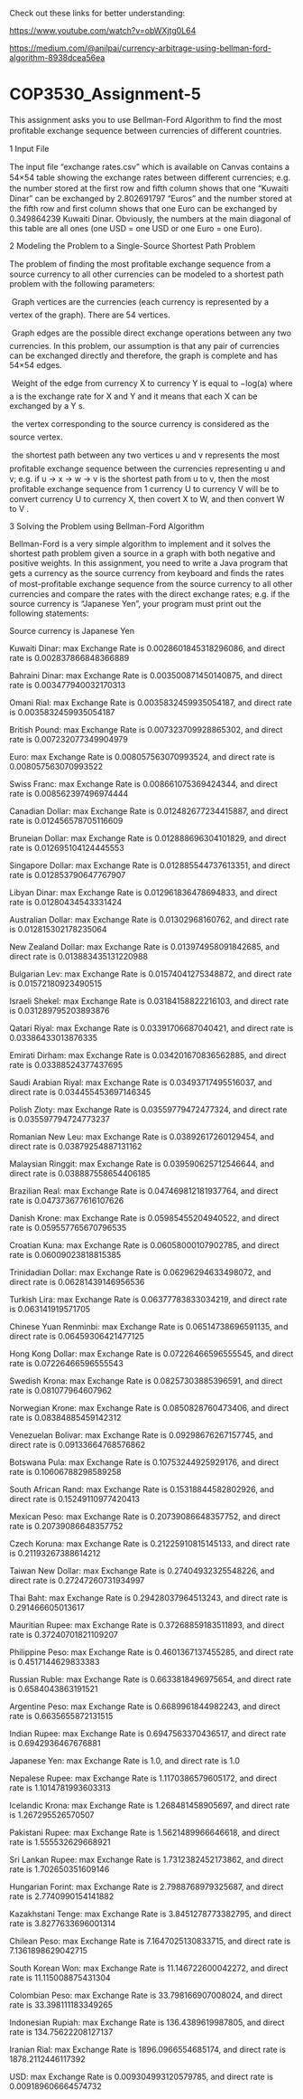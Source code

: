 Check out these links for better understanding:

https://www.youtube.com/watch?v=obWXjtg0L64

https://medium.com/@anilpai/currency-arbitrage-using-bellman-ford-algorithm-8938dcea56ea


# COP3530_Assignment-5
This assignment asks you to use Bellman-Ford Algorithm to ﬁnd the most proﬁtable exchange sequence between currencies of diﬀerent countries.

1 Input File 

The input ﬁle “exchange rates.csv” which is available on Canvas contains a 54×54 table showing the exchange rates between diﬀerent currencies; e.g. the number stored at the ﬁrst row and ﬁfth column shows that one “Kuwaiti Dinar” can be exchanged by 2.802691797 “Euros” and the number stored at the ﬁfth row and ﬁrst column shows that one Euro can be exchanged by 0.349864239 Kuwaiti Dinar. Obviously, the numbers at the main diagonal of this table are all ones (one USD = one USD or one Euro = one Euro).

2 Modeling the Problem to a Single-Source Shortest Path Problem

The problem of ﬁnding the most proﬁtable exchange sequence from a source currency to all other currencies can be modeled to a shortest path problem with the following parameters:

 Graph vertices are the currencies (each currency is represented by a vertex of the graph). There are 54 vertices.

 Graph edges are the possible direct exchange operations between any two currencies. In this problem, our assumption is that any pair of currencies can be exchanged directly and therefore, the graph is complete and has 54×54 edges. 

 Weight of the edge from currency X to currency Y is equal to −log(a) where a is the exchange rate for X and Y and it means that each X can be exchanged by a Y s.

 the vertex corresponding to the source currency is considered as the source vertex.

 the shortest path between any two vertices u and v represents the most proﬁtable exchange sequence between the currencies representing u and v; e.g. if u → x → w → v is the shortest path from u to v, then the most proﬁtable exchange sequence from 1 currency U to currency V will be to convert currency U to currency X, then covert X to W, and then convert W to V .

3 Solving the Problem using Bellman-Ford Algorithm

Bellman-Ford is a very simple algorithm to implement and it solves the shortest path problem given a source in a graph with both negative and positive weights. In this assignment, you need to write a Java program that gets a currency as the source currency from keyboard and ﬁnds the rates of most-proﬁtable exchange sequence from the source currency to all other currencies and compare the rates with the direct exchange rates; e.g. if the source currency is “Japanese Yen”, your program must print out the following statements: 

Source currency is Japanese Yen

Kuwaiti Dinar: max Exchange Rate is 0.0028601845318296086, and direct rate is 0.002837866848366889 

Bahraini Dinar: max Exchange Rate is 0.003500871450140875, and direct rate is 0.003477940032170313 

Omani Rial: max Exchange Rate is 0.0035832459935054187, and direct rate is 0.0035832459935054187 

British Pound: max Exchange Rate is 0.007323709928865302, and direct rate is 0.007232077349904979 

Euro: max Exchange Rate is 0.008057563070993524, and direct rate is 0.008057563070993522 

Swiss Franc: max Exchange Rate is 0.008661075369424344, and direct rate is 0.008562397496974444 

Canadian Dollar: max Exchange Rate is 0.012482677234415887, and direct rate is 0.012456578705116609 

Bruneian Dollar: max Exchange Rate is 0.012888696304101829, and direct rate is 0.012695104124445553 

Singapore Dollar: max Exchange Rate is 0.012885544737613351, and direct rate is 0.012853790647767907 

Libyan Dinar: max Exchange Rate is 0.012961836478694833, and direct rate is 0.01280434543331424 

Australian Dollar: max Exchange Rate is 0.01302968160762, and direct rate is 0.012815302178235064 

New Zealand Dollar: max Exchange Rate is 0.013974958091842685, and direct rate is 0.013883435131220988 

Bulgarian Lev: max Exchange Rate is 0.01574041275348872, and direct rate is 0.01572180923490515 

Israeli Shekel: max Exchange Rate is 0.03184158822216103, and direct rate is 0.031289795203893876 

Qatari Riyal: max Exchange Rate is 0.03391706687040421, and direct rate is 0.03386433013876335 

Emirati Dirham: max Exchange Rate is 0.034201670836562885, and direct rate is 0.03388524377437695 

Saudi Arabian Riyal: max Exchange Rate is 0.03493717495516037, and direct rate is 0.034455453697146345 

Polish Zloty: max Exchange Rate is 0.03559779472477324, and direct rate is 0.035597794724773237 

Romanian New Leu: max Exchange Rate is 0.03892617260129454, and direct rate is 0.03879254887131162 

Malaysian Ringgit: max Exchange Rate is 0.039590625712546644, and direct rate is 0.038887558654406185 

Brazilian Real: max Exchange Rate is 0.047469812181937764, and direct rate is 0.047373677616107626 

Danish Krone: max Exchange Rate is 0.05985455204940522, and direct rate is 0.059557765670796535 

Croatian Kuna: max Exchange Rate is 0.06058000107902785, and direct rate is 0.06009023818815385 

Trinidadian Dollar: max Exchange Rate is 0.06296294633498072, and direct rate is 0.06281439146956536 

Turkish Lira: max Exchange Rate is 0.06377783833034219, and direct rate is 0.063141919571705 

Chinese Yuan Renminbi: max Exchange Rate is 0.06514738696591135, and direct rate is 0.06459306421477125 

Hong Kong Dollar: max Exchange Rate is 0.07226466596555545, and direct rate is 0.07226466596555543 

Swedish Krona: max Exchange Rate is 0.08257303885396591, and direct rate is 0.081077964607962 

Norwegian Krone: max Exchange Rate is 0.0850828760473406, and direct rate is 0.08384885459142312 

Venezuelan Bolivar: max Exchange Rate is 0.09298676267157745, and direct rate is 0.09133664768576862

Botswana Pula: max Exchange Rate is 0.10753244925929176, and direct rate is 0.10606788298589258 

South African Rand: max Exchange Rate is 0.15318844582802926, and direct rate is 0.15249110977420413 

Mexican Peso: max Exchange Rate is 0.20739086648357752, and direct rate is 0.20739086648357752 

Czech Koruna: max Exchange Rate is 0.21225910815145133, and direct rate is 0.21193267388614212 

Taiwan New Dollar: max Exchange Rate is 0.27404932325548226, and direct rate is 0.27247260731934997 

Thai Baht: max Exchange Rate is 0.29428037964513243, and direct rate is 0.291466605013617 

Mauritian Rupee: max Exchange Rate is 0.37268859183511893, and direct rate is 0.37240701821109207 

Philippine Peso: max Exchange Rate is 0.4601367137455285, and direct rate is 0.4517144629833383 

Russian Ruble: max Exchange Rate is 0.6633818496975654, and direct rate is 0.6584043863191521 

Argentine Peso: max Exchange Rate is 0.6689961844982243, and direct rate is 0.6635655872131515 

Indian Rupee: max Exchange Rate is 0.6947563370436517, and direct rate is 0.6942936467676881 

Japanese Yen: max Exchange Rate is 1.0, and direct rate is 1.0 

Nepalese Rupee: max Exchange Rate is 1.1170386579605172, and direct rate is 1.1014781993603313 

Icelandic Krona: max Exchange Rate is 1.268481458905697, and direct rate is 1.267295526570507 

Pakistani Rupee: max Exchange Rate is 1.5621489966646618, and direct rate is 1.555532629668921 

Sri Lankan Rupee: max Exchange Rate is 1.7312382452173862, and direct rate is 1.702650351609146 

Hungarian Forint: max Exchange Rate is 2.7988768979325687, and direct rate is 2.7740990154141882 

Kazakhstani Tenge: max Exchange Rate is 3.8451278773382795, and direct rate is 3.8277633696001314 

Chilean Peso: max Exchange Rate is 7.1647025130833715, and direct rate is 7.1361898629042715 

South Korean Won: max Exchange Rate is 11.146722600042272, and direct rate is 11.115008875431304 

Colombian Peso: max Exchange Rate is 33.798166907008024, and direct rate is 33.398111183349265 

Indonesian Rupiah: max Exchange Rate is 136.4389619987805, and direct rate is 134.75622208127137 

Iranian Rial: max Exchange Rate is 1896.0966554685174, and direct rate is 1878.2112446117392 

USD: max Exchange Rate is 0.009304993120579785, and direct rate is 0.009189606664574732

